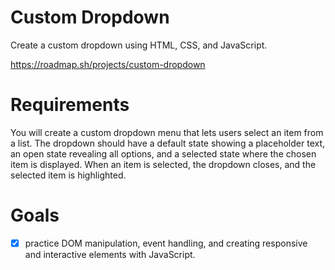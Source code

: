# Custom Dropdown

Create a custom dropdown using HTML, CSS, and JavaScript.

https://roadmap.sh/projects/custom-dropdown

# Requirements

You will create a custom dropdown menu that lets users select an item from a list. The dropdown should have a default state showing a placeholder text, an open state revealing all options, and a selected state where the chosen item is displayed. When an item is selected, the dropdown closes, and the selected item is highlighted.

# Goals

- [x] practice DOM manipulation, event handling, and creating responsive and interactive elements with JavaScript.
